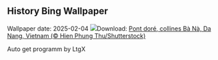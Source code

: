 ## History Bing Wallpaper
Wallpaper date: 2025-02-04
![](https://www.bing.com/th?id=OHR.GoldenBridge_FR-FR5137269465_UHD.jpg&w=1000)Download: [Pont doré, collines Bà Nà, Da Nang, Vietnam (© Hien Phung Thu/Shutterstock)](https://www.bing.com/th?id=OHR.GoldenBridge_FR-FR5137269465_UHD.jpg)

Auto get programm by LtgX
